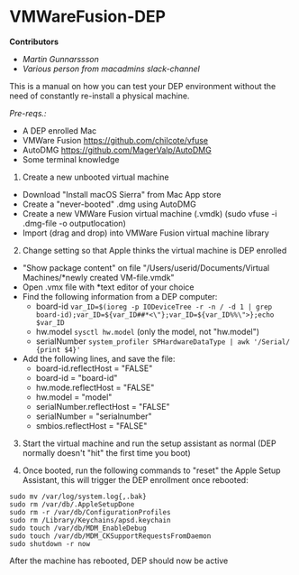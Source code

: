 # VMWareFusion-DEP

**Contributors**
* _Martin Gunnarssson_
* _Various person from macadmins slack-channel_

This is a manual on how you can test your DEP environment without the need of constantly re-install a physical machine.

_Pre-reqs.:_
* A DEP enrolled Mac
* VMWare Fusion https://github.com/chilcote/vfuse
* AutoDMG https://github.com/MagerValp/AutoDMG
* Some terminal knowledge

1. Create a new unbooted virtual machine
  * Download "Install macOS Sierra" from Mac App store
  * Create a "never-booted" .dmg using AutoDMG
  * Create a new VMWare Fusion virtual machine (.vmdk) (sudo vfuse -i .dmg-file -o outputlocation)
  * Import (drag and drop) into VMWare Fusion virtual machine library

2. Change setting so that Apple thinks the virtual machine is DEP enrolled
  * "Show package content" on file "/Users/userid/Documents/Virtual Machines/*newly created VM-file.vmdk"
  * Open .vmx file with *text editor of your choice
  * Find the following information from a DEP computer:
    * board-id `var_ID=$(ioreg -p IODeviceTree -r -n / -d 1 | grep board-id);var_ID=${var_ID##*<\"};var_ID=${var_ID%%\">};echo $var_ID`
    * hw.model `sysctl hw.model` (only the model, not "hw.model")
    * serialNumber `system_profiler SPHardwareDataType | awk '/Serial/ {print $4}'`
  * Add the following lines, and save the file:
    * board-id.reflectHost = "FALSE"
    * board-id = "board-id"
    * hw.mode.reflectHost = "FALSE"
    * hw.model = "model"
    * serialNumber.reflectHost = "FALSE"
    * serialNumber = "serialnumber"
    * smbios.reflectHost = "FALSE"

3. Start the virtual machine and run the setup assistant as normal (DEP normally doesn't "hit" the first time you boot)

4. Once booted, run the following commands to "reset" the Apple Setup Assistant, this will trigger the DEP enrollment once rebooted:
```
sudo mv /var/log/system.log{,.bak}
sudo rm /var/db/.AppleSetupDone
sudo rm -r /var/db/ConfigurationProfiles
sudo rm /Library/Keychains/apsd.keychain
sudo touch /var/db/MDM_EnableDebug
sudo touch /var/db/MDM_CKSupportRequestsFromDaemon
sudo shutdown -r now
```

After the machine has rebooted, DEP should now be active
